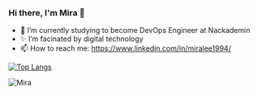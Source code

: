 ### Hi there, I'm Mira 👋
- 🌱 I’m currently studying to become DevOps Engineer at Nackademin
- ✨ I’m facinated by digital technology
- 📫 How to reach me: https://www.linkedin.com/in/miralee1994/

[![Top Langs](https://github-readme-stats.vercel.app/api/top-langs/?username=miralee94&layout=compact&theme=dracula)](https://github.com/miralee94)

![Mira](https://komarev.com/ghpvc/?username=miralee94&color=FFC0CB&style=plastic&label=Profile+Views)

<!--
**miralee94/miralee94** is a ✨ _special_ ✨ repository because its `README.md` (this file) appears on your GitHub profile.

Here are some ideas to get you started:

- 🔭 I’m currently working on ...
- 🌱 I’m currently learning ...
- 👯 I’m looking to collaborate on ...
- 🤔 I’m looking for help with ...
- 💬 Ask me about ...
- 📫 How to reach me: ...
- 😄 Pronouns: ...
- ⚡ Fun fact: ...
-->
